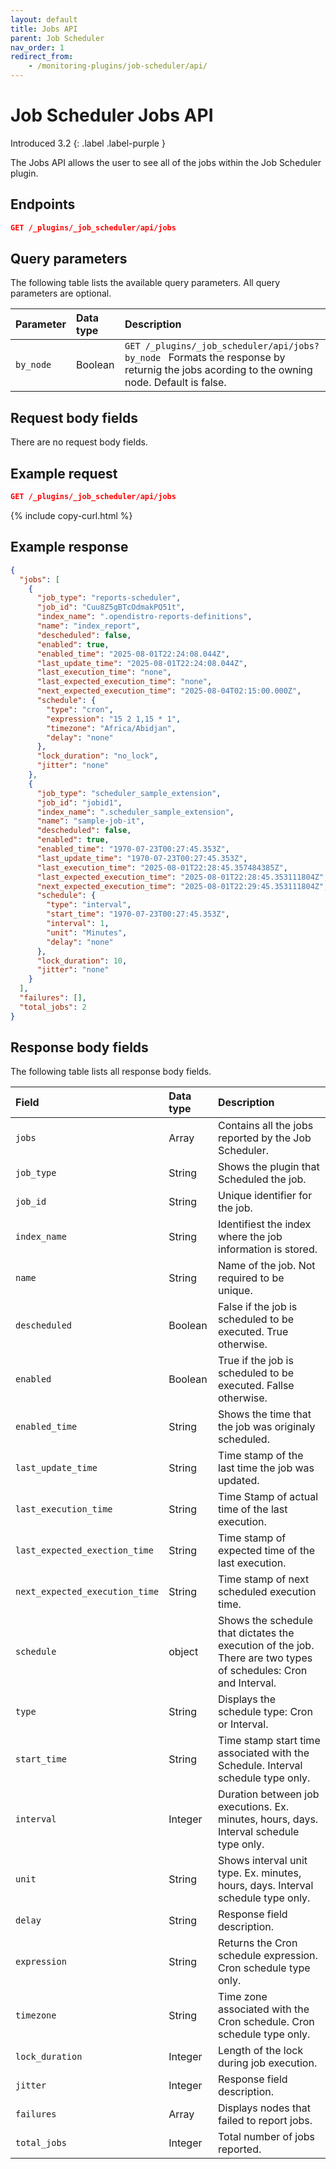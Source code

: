 ```yaml
---
layout: default
title: Jobs API
parent: Job Scheduler
nav_order: 1
redirect_from:
    - /monitoring-plugins/job-scheduler/api/
---
```


# Job Scheduler Jobs API 
Introduced 3.2
{: .label .label-purple }

The Jobs API allows the user to see all of the jobs within the Job Scheduler plugin.

## Endpoints

```json
GET /_plugins/_job_scheduler/api/jobs
```

## Query parameters

The following table lists the available query parameters. All query parameters are optional.

| Parameter |  Data type | Description |
| :--- | :--- | :--- |
| `by_node` | Boolean | ```GET /_plugins/_job_scheduler/api/jobs?by_node ``` Formats the response by returnig the jobs acording to the owning node. Default is false. |

## Request body fields

There are no request body fields.

## Example request

```json
GET /_plugins/_job_scheduler/api/jobs
```
{% include copy-curl.html %}

## Example response

```json
{
  "jobs": [
    {
      "job_type": "reports-scheduler",
      "job_id": "Cuu8Z5gBTcOdmakPQ51t",
      "index_name": ".opendistro-reports-definitions",
      "name": "index_report",
      "descheduled": false,
      "enabled": true,
      "enabled_time": "2025-08-01T22:24:08.044Z",
      "last_update_time": "2025-08-01T22:24:08.044Z",
      "last_execution_time": "none",
      "last_expected_execution_time": "none",
      "next_expected_execution_time": "2025-08-04T02:15:00.000Z",
      "schedule": {
        "type": "cron",
        "expression": "15 2 1,15 * 1",
        "timezone": "Africa/Abidjan",
        "delay": "none"
      },
      "lock_duration": "no_lock",
      "jitter": "none"
    },
    {
      "job_type": "scheduler_sample_extension",
      "job_id": "jobid1",
      "index_name": ".scheduler_sample_extension",
      "name": "sample-job-it",
      "descheduled": false,
      "enabled": true,
      "enabled_time": "1970-07-23T00:27:45.353Z",
      "last_update_time": "1970-07-23T00:27:45.353Z",
      "last_execution_time": "2025-08-01T22:28:45.357484385Z",
      "last_expected_execution_time": "2025-08-01T22:28:45.353111804Z",
      "next_expected_execution_time": "2025-08-01T22:29:45.353111804Z",
      "schedule": {
        "type": "interval",
        "start_time": "1970-07-23T00:27:45.353Z",
        "interval": 1,
        "unit": "Minutes",
        "delay": "none"
      },
      "lock_duration": 10,
      "jitter": "none"
    }
  ],
  "failures": [],
  "total_jobs": 2
}
```

## Response body fields

The following table lists all response body fields.

| Field | Data type | Description |
| :--- | :--- | :--- |
| `jobs` | Array | Contains all the jobs reported by the Job Scheduler. |
| `job_type` | String | Shows the plugin that Scheduled the job. |
| `job_id` | String | Unique identifier for the job. |
| `index_name` | String | Identifiest the index where the job information is stored. |
| `name` | String | Name of the job. Not required to be unique. |
| `descheduled` | Boolean | False if the job is scheduled to be executed. True otherwise. |
| `enabled` | Boolean | True if the job is scheduled to be executed. Fallse otherwise. |
| `enabled_time` | String | Shows the time that the job was originaly scheduled. |
| `last_update_time` | String | Time stamp of the last time the job was updated. |
| `last_execution_time` | String | Time Stamp of actual time of the last execution. |
| `last_expected_exection_time` | String | Time stamp of expected time of the last execution. |
| `next_expected_execution_time` | String | Time stamp of next scheduled execution time. |
| `schedule` | object | Shows the schedule that dictates the execution of the job. There are two types of schedules: Cron and Interval. |
| `type` | String | Displays the schedule type: Cron or Interval. |
| `start_time` | String | Time stamp start time associated with the Schedule. Interval schedule type only. |
| `interval` | Integer | Duration between job executions. Ex. minutes, hours, days. Interval schedule type only. |
| `unit` | String | Shows interval unit type. Ex. minutes, hours, days. Interval schedule type only. |
| `delay` | String | Response field description. |
| `expression` | String | Returns the Cron schedule expression. Cron schedule type only. |
| `timezone` | String | Time zone associated with the Cron schedule. Cron schedule type only. |
| `lock_duration` | Integer | Length of the lock during job execution. |
| `jitter` | Integer | Response field description. |
| `failures` | Array | Displays nodes that failed to report jobs. |
| `total_jobs` | Integer | Total number of jobs reported. |